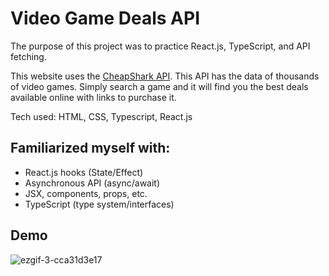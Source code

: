 # Video Game Deals API

The purpose of this project was to practice React.js, TypeScript, and API fetching.

This website uses the [CheapShark API](https://apidocs.cheapshark.com/). This API has the data of thousands of video games. Simply search a game and it will find you the best deals available online with links to purchase it.

Tech used: HTML, CSS, Typescript, React.js 

## Familiarized myself with:
- React.js hooks (State/Effect)
- Asynchronous API (async/await)
- JSX, components, props, etc.
- TypeScript (type system/interfaces)

## Demo
![ezgif-3-cca31d3e17](https://user-images.githubusercontent.com/106696411/185809806-bb640f95-a8a6-4df7-af3c-42aacdcde65c.gif)
